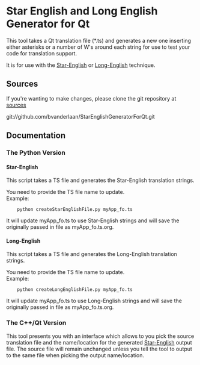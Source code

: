 Star English and Long English Generator for Qt
=================

This tool takes a Qt translation file (*.ts) and generates a new one inserting either asterisks or a number of W's around each string for use to test your code for translation support.

It is for use with the [Star-English] or [Long-English] technique.

Sources
-------

If you're wanting to make changes, please clone the git repository at [sources]

git://github.com/bvanderlaan/StarEnglishGeneratorForQt.git

Documentation
-------------

### The Python Version
#### Star-English

This script takes a TS file and generates the Star-English translation strings.

You need to provide the TS file name to update.<br>
Example:<br>
```
    python createStarEnglishFile.py myApp_fo.ts
```
	
It will update myApp_fo.ts to use Star-English strings and will save the originally passed in file as myApp_fo.ts.org.

#### Long-English

This script takes a TS file and generates the Long-English translation strings.

You need to provide the TS file name to update.<br>
Example:<br>
```
    python createLongEnglishFile.py myApp_fo.ts
```
	
It will update myApp_fo.ts to use Long-English strings and will save the originally passed in file as myApp_fo.ts.org.

### The C++/Qt Version

This tool presents you with an interface which allows to you pick the source translation file and the name/location for the generated [Star-English] output file.
The source file will remain unchanged unless you tell the tool to output to the same file when picking the output name/location.


[website]: http://bradvanderlaan.ca
[Star-English]: http://imaginativethinking.ca/what-the-heck-is-star-english
[Long-English]: http://imaginativethinking.ca/what-the-heck-is-long-english
[sources]: https://github.com/bvanderlaan/StarEnglishGeneratorForQt

